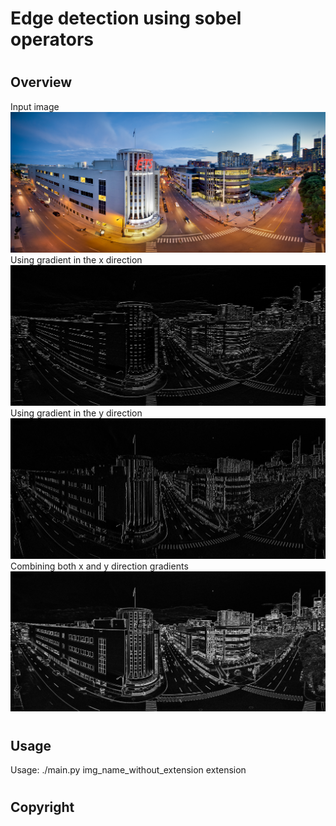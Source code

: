 # <h1> Edge detection using sobel operators 

# <h2> Overview 
Input image
![GitHub Logo](images/ets.jpeg)
Using gradient in the x direction
![GitHub Logo](images/ets_edges_x.jpeg)
Using gradient in the y direction
![GitHub Logo](images/ets_edges_y.jpeg)
Combining both x and y direction gradients
![GitHub Logo](images/ets_edges_xy.jpeg)

# <h2> Usage
Usage: ./main.py img_name_without_extension extension

# <h2> Copyright
